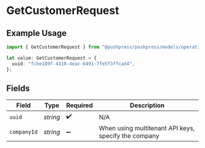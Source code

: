 # GetCustomerRequest

## Example Usage

```typescript
import { GetCustomerRequest } from "@pushpress/pushpress/models/operations";

let value: GetCustomerRequest = {
  uuid: "fcbe189f-4310-4eac-b491-7fe5f3ffcad4",
};
```

## Fields

| Field                                                | Type                                                 | Required                                             | Description                                          |
| ---------------------------------------------------- | ---------------------------------------------------- | ---------------------------------------------------- | ---------------------------------------------------- |
| `uuid`                                               | *string*                                             | :heavy_check_mark:                                   | N/A                                                  |
| `companyId`                                          | *string*                                             | :heavy_minus_sign:                                   | When using multitenant API keys, specify the company |
